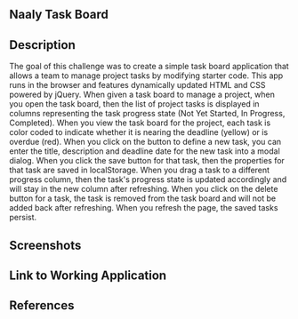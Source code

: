 ## Naaly Task Board

## Description

The goal of this challenge was to create a simple task board application that allows a team to manage project tasks by modifying starter code. This app runs in the browser and features dynamically updated HTML and CSS powered by jQuery. When given a task board to manage a project, when you open the task board, then the list of project tasks is displayed in columns representing the task progress state (Not Yet Started, In Progress, Completed). When you view the task board for the project, each task is color coded to indicate whether it is nearing the deadline (yellow) or is overdue (red). When you click on the button to define a new task, you can enter the title, description and deadline date for the new task into a modal dialog. When you click the save button for that task, then the properties for that task are saved in localStorage. When you drag a task to a different progress column, then the task's progress state is updated accordingly and will stay in the new column after refreshing. When you click on the delete button for a task, the task is removed from the task board and will not be added back after refreshing. When you refresh the page, the saved tasks persist. 

## Screenshots

## Link to Working Application
<link href="">

## References

